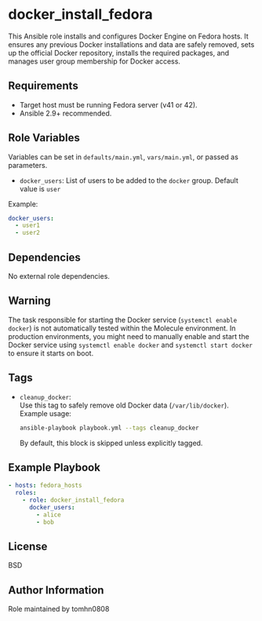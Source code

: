 docker_install_fedora
=========

This Ansible role installs and configures Docker Engine on Fedora hosts. It ensures any previous Docker installations and data are safely removed, sets up the official Docker repository, installs the required packages, and manages user group membership for Docker access.


Requirements
------------

- Target host must be running Fedora server (v41 or 42).
- Ansible 2.9+ recommended.


Role Variables
--------------

Variables can be set in `defaults/main.yml`, `vars/main.yml`, or passed as parameters.

- `docker_users`: List of users to be added to the `docker` group. Default value is `user`

Example:
```yaml
docker_users:
  - user1
  - user2
```

Dependencies
------------

No external role dependencies.

Warning
------------

The task responsible for starting the Docker service (`systemctl enable docker`) is not automatically tested within the Molecule environment. In production environments, you might need to manually enable and start the Docker service using `systemctl enable docker` and `systemctl start docker` to ensure it starts on boot.


Tags
----------------

- `cleanup_docker`:  
  Use this tag to safely remove old Docker data (`/var/lib/docker`).  
  Example usage:
  ```sh
  ansible-playbook playbook.yml --tags cleanup_docker
  ```
  By default, this block is skipped unless explicitly tagged.

Example Playbook
----------------


```yaml
- hosts: fedora_hosts
  roles:
    - role: docker_install_fedora
      docker_users:
        - alice
        - bob
```

License
-------

BSD

Author Information
------------------

Role maintained by tomhn0808
